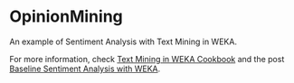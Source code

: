 OpinionMining
=============

An example of Sentiment Analysis with Text Mining in WEKA.

For more information, check <a href="http://www.esp.uem.es/jmgomez/tmweka">Text Mining in WEKA Cookbook</a> and the post <a href="http://jmgomezhidalgo.blogspot.com.es/2013/06/baseline-sentiment-analysis-with-weka.html">Baseline Sentiment Analysis with WEKA</a>.
